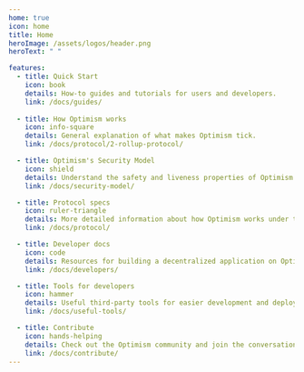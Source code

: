 ```yaml
---
home: true
icon: home
title: Home
heroImage: /assets/logos/header.png
heroText: " "

features:
  - title: Quick Start
    icon: book
    details: How-to guides and tutorials for users and developers.
    link: /docs/guides/
    
  - title: How Optimism works
    icon: info-square
    details: General explanation of what makes Optimism tick.
    link: /docs/protocol/2-rollup-protocol/

  - title: Optimism's Security Model
    icon: shield
    details: Understand the safety and liveness properties of Optimism.
    link: /docs/security-model/

  - title: Protocol specs
    icon: ruler-triangle
    details: More detailed information about how Optimism works under the hood.
    link: /docs/protocol/

  - title: Developer docs
    icon: code
    details: Resources for building a decentralized application on Optimism.
    link: /docs/developers/

  - title: Tools for developers
    icon: hammer
    details: Useful third-party tools for easier development and deployment.
    link: /docs/useful-tools/

  - title: Contribute
    icon: hands-helping
    details: Check out the Optimism community and join the conversation.
    link: /docs/contribute/
---
```

